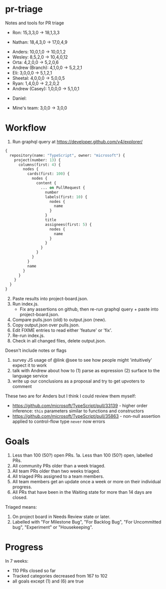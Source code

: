 # pr-triage
Notes and tools for PR triage

- Ron: 15,3,3,0 -> 18,1,3,3
* Nathan: 18,4,3,0 -> 17,0,4,9
- Anders: 10,0,1,0 -> 10,0,1,2
- Wesley: 8,5,2,0 -> 10,4,0,12
- Orta: 4,2,0,0 -> 5,2,0,6
- Andrew (Branch): 4,1,0,0 -> 5,2,2,1
- Eli: 3,0,0,0 -> 5,1,2,1
- Sheetal: 4,0,0,0 -> 5,0,0,5
- Ryan: 1,4,0,0 -> 2,2,0,2
- Andrew (Casey): 1,0,0,0 -> 5,1,0,1

* Daniel:

- Mine's team: 3,0,0 -> 3,0,0

# Workflow

1. Run graphql query at https://developer.github.com/v4/explorer/

``` graphql
{
  repository(name: "TypeScript", owner: "microsoft") {
    project(number: 13) {
      columns(first: 4) {
        nodes {
          cards(first: 100) {
            nodes {
              content {
                ... on PullRequest {
                  number
                  labels(first: 10) {
                    nodes {
                      name
                    }
                  }
                  title
                  assignees(first: 5) {
                    nodes {
                      name
                    }
                  }
                }
              }
            }
          }
          name
        }
      }
    }
  }
}
```

2. Paste results into project-board.json.
3. Run index.js.
   - Fix any assertions on github, then re-run graphql query + paste into project-board.json.
4. Compare pulls.json (old) to output.json (new).
5. Copy output.json over pulls.json.
6. Edit FIXME entries to read either 'feature' or 'fix'.
7. Re-run index.js.
8. Check in all changed files, delete output.json.

Doesn't include notes or flags

1. survey JS usage of @link @see to see how people might 'intuitively' expect it to work
2. talk with Andrew about how to (1) parse as expression (2) surface to the language service
3. write up our conclusions as a proposal and try to get upvoters to comment



These two are for Anders but I think I could review them myself:

* https://github.com/microsoft/TypeScript/pull/33139 - higher order inference: `this` parameters similar to functions and constructors
* https://github.com/microsoft/TypeScript/pull/35863 - non-null assertion applied to control-flow type `never` now errors


# Goals #

1. Less than 100 (50?) open PRs.
1a. Less than 100 (50?) open, labelled PRs.
2. All community PRs older than a week triaged.
3. All team PRs older than two weeks triaged.
4. All triaged PRs assigned to a team members.
5. All team members get an update once a week or more on their individual progress.
6. All PRs that have been in the Waiting state for more than 14 days are closed.

Triaged means:

1. On project board in Needs Review state or later.
2. Labelled with "For Milestone Bug", "For Backlog Bug", "For Uncommitted bug", "Experiment" or "Housekeeping".

# Progress #

In 7 weeks:

- 110 PRs closed so far
- Tracked categories decreased from 167 to 102
- all goals except (1) and (6) are true

